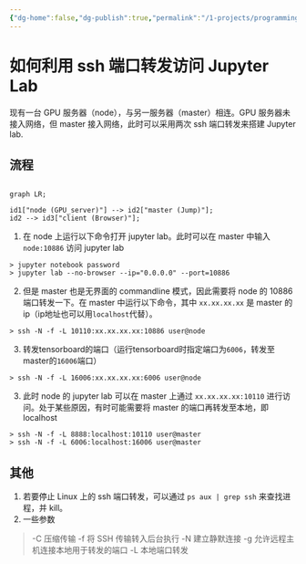 ```yaml
---
{"dg-home":false,"dg-publish":true,"permalink":"/1-projects/programming/python/ssh-jupyter-lab/"}
---
```


# 如何利用 ssh 端口转发访问 Jupyter Lab

现有一台 GPU 服务器（node），与另一服务器（master）相连。GPU 服务器未接入网络，但 master 接入网络，此时可以采用两次 ssh 端口转发来搭建 Jupyter lab.

## 流程

```mermaid

graph LR;

id1["node (GPU_server)"] --> id2["master (Jump)"];
id2 --> id3["client (Browser)"];

```

1. 在 node 上运行以下命令打开 jupyter lab。此时可以在 master 中输入 `node:10886` 访问 jupyter lab
```shell
> jupyter notebook password
> jupyter lab --no-browser --ip="0.0.0.0" --port=10886
```

2. 但是 master 也是无界面的 commandline 模式，因此需要将 node 的 10886 端口转发一下。在 master 中运行以下命令，其中 `xx.xx.xx.xx` 是 master 的 ip（ip地址也可以用`localhost`代替）。

```shell
> ssh -N -f -L 10110:xx.xx.xx.xx:10886 user@node
```
3. 转发tensorboard的端口（运行tensorboard时指定端口为`6006`，转发至master的`16006`端口）

```shell
> ssh -N -f -L 16006:xx.xx.xx.xx:6006 user@node
```

3. 此时 node 的 jupyter lab 可以在 master 上通过 `xx.xx.xx.xx:10110` 进行访问。处于某些原因，有时可能需要将 master 的端口再转发至本地，即 localhost

```shell
> ssh -N -f -L 8888:localhost:10110 user@master
> ssh -N -f -L 6006:localhost:16006 user@master
```

## 其他
1. 若要停止 Linux 上的 ssh 端口转发，可以通过 `ps aux | grep ssh` 来查找进程，并 kill。
2. 一些参数

> -C 压缩传输
>  -f 将 SSH 传输转入后台执行
>  -N 建立静默连接
>  -g 允许远程主机连接本地用于转发的端口
>  -L 本地端口转发
